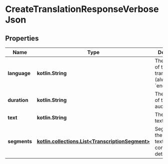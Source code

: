 
# CreateTranslationResponseVerboseJson

## Properties
Name | Type | Description | Notes
------------ | ------------- | ------------- | -------------
**language** | **kotlin.String** | The language of the output translation (always &#x60;english&#x60;). | 
**duration** | **kotlin.String** | The duration of the input audio. | 
**text** | **kotlin.String** | The translated text. | 
**segments** | [**kotlin.collections.List&lt;TranscriptionSegment&gt;**](TranscriptionSegment.md) | Segments of the translated text and their corresponding details. |  [optional]




